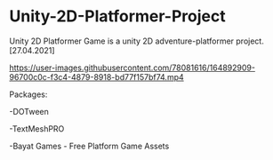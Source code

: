 # Unity-2D-Platformer-Project

Unity 2D Platformer Game is a unity 2D adventure-platformer project. [27.04.2021]



https://user-images.githubusercontent.com/78081616/164892909-96700c0c-f3c4-4879-8918-bd77f157bf74.mp4

Packages:

-DOTween

-TextMeshPRO

-Bayat Games - Free Platform Game Assets
